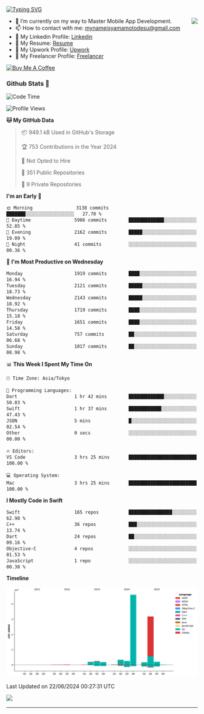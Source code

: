 
[![Typing SVG](https://readme-typing-svg.demolab.com/?lines=Thank+You+For+Visiting!!;You+Are+Welcome✨;I+am+Kyo+Yamamoto;Mobile+Developer)](https://git.io/typing-svg)
<p>
<img align="right" src="https://media.giphy.com/media/26ufdb3cYKwbRtYVW/giphy.gif" style="max-width:100%;" height="150px">

- 🌱 I’m currently on my way to Master Mobile App Development.
- 📫 How to contact with me: mynameisyamamotodesu@gmail.com
- 🔗 My Linkedin Profile: [Linkedin](https://www.linkedin.com/in/kyo-yamamoto-a2ab50239)
- 🔗 My Resume: [Resume](https://www.kickresume.com/cv/rNok4e/)
- 🔗 My Upwork Profile: [Upwork](https://www.upwork.com/freelancers/~01aa9115102bb4af25)
- 🔗 My Freelancer Profile: [Freelancer](https://www.freelancer.com/u/yamamotodesu)

<a href="https://www.buymeacoffee.com/kyoyamamoto" target="_blank"><img src="https://cdn.buymeacoffee.com/buttons/default-orange.png" alt="Buy Me A Coffee" height="41" width="174"></a>

### Github Stats 🥇 
<!--START_SECTION:waka-->
![Code Time](http://img.shields.io/badge/Code%20Time-721%20hrs%204%20mins-blue)

![Profile Views](http://img.shields.io/badge/Profile%20Views-0-blue)

**🐱 My GitHub Data** 

> 📦 949.1 kB Used in GitHub's Storage 
 > 
> 🏆 753 Contributions in the Year 2024
 > 
> 🚫 Not Opted to Hire
 > 
> 📜 351 Public Repositories 
 > 
> 🔑 9 Private Repositories 
 > 
**I'm an Early 🐤** 

```text
🌞 Morning                3138 commits        ███████░░░░░░░░░░░░░░░░░░   27.70 % 
🌆 Daytime                5986 commits        █████████████░░░░░░░░░░░░   52.85 % 
🌃 Evening                2162 commits        █████░░░░░░░░░░░░░░░░░░░░   19.09 % 
🌙 Night                  41 commits          ░░░░░░░░░░░░░░░░░░░░░░░░░   00.36 % 
```
📅 **I'm Most Productive on Wednesday** 

```text
Monday                   1919 commits        ████░░░░░░░░░░░░░░░░░░░░░   16.94 % 
Tuesday                  2121 commits        █████░░░░░░░░░░░░░░░░░░░░   18.73 % 
Wednesday                2143 commits        █████░░░░░░░░░░░░░░░░░░░░   18.92 % 
Thursday                 1719 commits        ████░░░░░░░░░░░░░░░░░░░░░   15.18 % 
Friday                   1651 commits        ████░░░░░░░░░░░░░░░░░░░░░   14.58 % 
Saturday                 757 commits         ██░░░░░░░░░░░░░░░░░░░░░░░   06.68 % 
Sunday                   1017 commits        ██░░░░░░░░░░░░░░░░░░░░░░░   08.98 % 
```


📊 **This Week I Spent My Time On** 

```text
🕑︎ Time Zone: Asia/Tokyo

💬 Programming Languages: 
Dart                     1 hr 42 mins        █████████████░░░░░░░░░░░░   50.03 % 
Swift                    1 hr 37 mins        ████████████░░░░░░░░░░░░░   47.43 % 
JSON                     5 mins              █░░░░░░░░░░░░░░░░░░░░░░░░   02.54 % 
Other                    0 secs              ░░░░░░░░░░░░░░░░░░░░░░░░░   00.00 % 

🔥 Editors: 
VS Code                  3 hrs 25 mins       █████████████████████████   100.00 % 

💻 Operating System: 
Mac                      3 hrs 25 mins       █████████████████████████   100.00 % 
```

**I Mostly Code in Swift** 

```text
Swift                    165 repos           ████████████████░░░░░░░░░   62.98 % 
C++                      36 repos            ███░░░░░░░░░░░░░░░░░░░░░░   13.74 % 
Dart                     24 repos            ██░░░░░░░░░░░░░░░░░░░░░░░   09.16 % 
Objective-C              4 repos             ░░░░░░░░░░░░░░░░░░░░░░░░░   01.53 % 
JavaScript               1 repo              ░░░░░░░░░░░░░░░░░░░░░░░░░   00.38 % 
```



**Timeline**

![Lines of Code chart](https://raw.githubusercontent.com/YamamotoDesu/YamamotoDesu/main/assets/bar_graph.png)


 Last Updated on 22/06/2024 00:27:31 UTC
<!--END_SECTION:waka-->

![](https://github-profile-summary-cards.vercel.app/api/cards/profile-details?username=YamamotoDesu&theme=vue)

----

